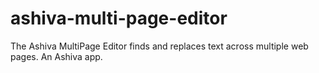 # ashiva-multi-page-editor
The Ashiva MultiPage Editor finds and replaces text across multiple web pages. An Ashiva app.
